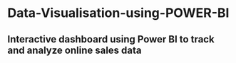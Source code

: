 # Data-Visualisation-using-POWER-BI
## Interactive dashboard using Power BI to track and analyze online sales data
